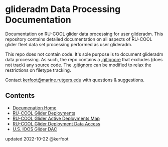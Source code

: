 # glideradm Data Processing Documentation

Documentation on RU-COOL glider data processing for user glideradm. This repository contains detailed
documentation on all aspects of RU-COOL glider fleet data set processing performed as user glideradm.

This repo does not contain code. It's sole purpose is to document glideradm data processing. As such, the repo
contains a [.gitignore](https://github.com/rucool/glideradm/blob/main/.gitignore) that excludes (does not track) 
any source code. The [.gitignore](https://github.com/rucool/glideradm/blob/main/.gitignore) can be modified to relax
the restrictions on filetype tracking.

Contact [kerfoot@marine.rutgers.edu](mailto:kerfoot@marine.rutgers.edu) with questions & suggestions.

## Contents
- [Documenation Home](https://github.com/rucool/glideradm/wiki)
- [RU-COOL Glider Deployments](https://marine.rutgers.edu/cool/data/gliders/deployments/)
- [RU-COOL Glider Active Deployments Map](https://marine.rutgers.edu/cool/data/gliders/)
- [RU-COOL Glider Deployment Data Access](http://slocum-data.marine.rutgers.edu/erddap/index.html)
- [U.S. IOOS Glider DAC](https://gliders.ioos.us/status/datasets/)

updated 2022-10-22 @kerfoot
